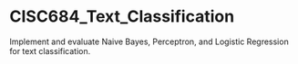 # CISC684_Text_Classification
 Implement and evaluate Naive Bayes, Perceptron, and Logistic Regression for text classification.

